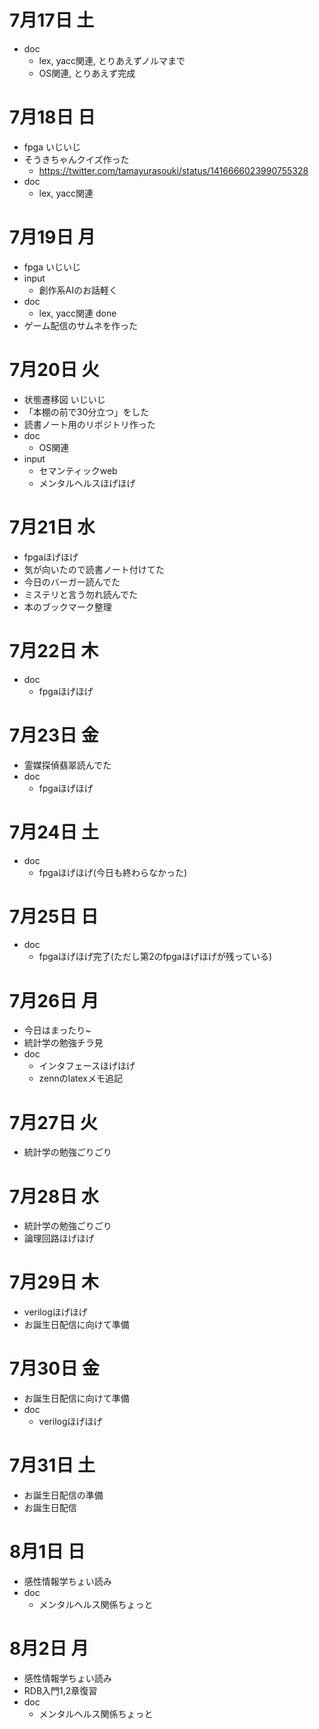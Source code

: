 # 7月17日 土
- doc
  - lex, yacc関連, とりあえずノルマまで
  - OS関連, とりあえず完成

# 7月18日 日
- fpga いじいじ
- そうきちゃんクイズ作った
  - https://twitter.com/tamayurasouki/status/1416666023990755328
- doc
  - lex, yacc関連

# 7月19日 月
- fpga いじいじ
- input
  - 創作系AIのお話軽く
- doc
  - lex, yacc関連 done
- ゲーム配信のサムネを作った

# 7月20日 火
- 状態遷移図 いじいじ
- 「本棚の前で30分立つ」をした
- 読書ノート用のリポジトリ作った
- doc
  - OS関連
- input
  - セマンティックweb
  - メンタルヘルスほげほげ

# 7月21日 水
- fpgaほげほげ
- 気が向いたので読書ノート付けてた
- 今日のバーガー読んでた
- ミステリと言う勿れ読んでた
- 本のブックマーク整理

# 7月22日 木
- doc
  - fpgaほげほげ

# 7月23日 金
- 霊媒探偵翡翠読んでた
- doc
  - fpgaほげほげ

# 7月24日 土
- doc
  - fpgaほげほげ(今日も終わらなかった)

# 7月25日 日
- doc
  - fpgaほげほげ完了(ただし第2のfpgaほげほげが残っている)

# 7月26日 月
- 今日はまったり~
- 統計学の勉強チラ見
- doc
  - インタフェースほげほげ
  - zennのlatexメモ追記

# 7月27日 火
- 統計学の勉強ごりごり

# 7月28日 水
- 統計学の勉強ごりごり
- 論理回路ほげほげ

# 7月29日 木
- verilogほげほげ
- お誕生日配信に向けて準備

# 7月30日 金
- お誕生日配信に向けて準備
- doc
  - verilogほげほげ

# 7月31日 土
- お誕生日配信の準備
- お誕生日配信

# 8月1日 日
- 感性情報学ちょい読み
- doc
  - メンタルヘルス関係ちょっと

# 8月2日 月
- 感性情報学ちょい読み
- RDB入門1,2章復習
- doc
  - メンタルヘルス関係ちょっと